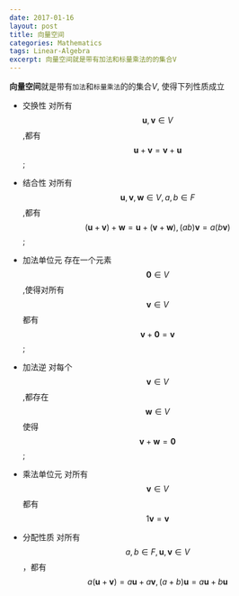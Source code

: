 ```yaml
---
date: 2017-01-16
layout: post
title: 向量空间
categories: Mathematics
tags: Linear-Algebra
excerpt: 向量空间就是带有加法和标量乘法的的集合V
---
```

**向量空间**就是带有```加法```和```标量乘法```的的集合*V*, 使得下列性质成立

* 交换性
对所有 $$\textbf{u},\textbf{v} \in V$$,都有$$\textbf{u}+\textbf{v} =\textbf{v}+\textbf{u}$$;

* 结合性
对所有$$\textbf{u},\textbf{v}, \textbf{w}\in V,  a, b\in F$$,都有
$$(\textbf{u}+\textbf{v})+\textbf{w} = \textbf{u}+(\textbf{v}+\textbf{w}), (ab)\textbf{v}=a(b\textbf{v})$$;

* 加法单位元
存在一个元素$$\textbf{0}\in V$$,使得对所有$$\textbf{v}\in V$$都有$$\textbf{v}+\textbf{0}=\textbf{v}$$;

* 加法逆
对每个$$\textbf{v}\in V$$,都存在$$\textbf{w}\in V$$使得$$\textbf{v}+\textbf{w}=\textbf{0}$$;

* 乘法单位元
对所有$$\textbf{v}\in V$$都有$$1\textbf{v}=\textbf{v}$$

* 分配性质
对所有$$a,b\in F, \textbf{u},\textbf{v} \in V$$，都有
$$a(\textbf{u}+\textbf{v})=a\textbf{u}+a\textbf{v},(a+b)\textbf{u}=a\textbf{u}+b\textbf{u}$$